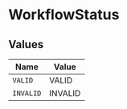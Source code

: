 # WorkflowStatus


## Values

| Name      | Value     |
| --------- | --------- |
| `VALID`   | VALID     |
| `INVALID` | INVALID   |